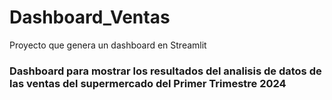 # Dashboard_Ventas
Proyecto que genera un dashboard en Streamlit
### Dashboard para mostrar los resultados del analisis de datos de las ventas del supermercado del Primer Trimestre 2024
